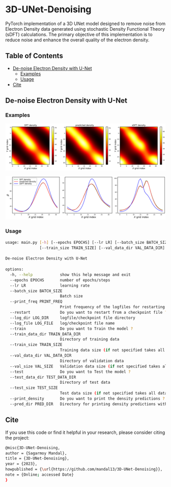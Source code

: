 # 3D-UNet-Denoising
PyTorch implementation of a 3D UNet model designed to remove noise from Electron Density data generated using stochastic Density Functional Theory (sDFT) calculations. The primary objective of this implementation is to reduce noise and enhance the overall quality of the electron density.

## Table of Contents

- [De-noise Electron Density with U-Net](#de-noise-electron-density-with-u-net)
  - [Examples](#example)
  - [Usage](#usage)  
- [Cite](#cite)
## De-noise Electron Density with U-Net
<a name="de-noise-electron-density-with-u-net"></a>

### Examples
<a name="example"></a>

![Example of denoising for Diamond system](PostProc-code/c8_density.png)

![Example of denoising for Diamond system](PostProc-code/c8_density_1d.png)

### Usage
<a name="usage"></a>

```bash
usage: main.py [-h] [--epochs EPOCHS] [--lr LR] [--batch_size BATCH_SIZE] [--print_freq PRINT_FREQ] [--restart] [--log_dir LOG_DIR] [--log_file LOG_FILE] [--train] [--train_data_dir TRAIN_DATA_DIR]
               [--train_size TRAIN_SIZE] [--val_data_dir VAL_DATA_DIR] [--val_size VAL_SIZE] [--test] [--test_data_dir TEST_DATA_DIR] [--test_size TEST_SIZE] [--print_density] [--pred_dir PRED_DIR]

De-noise Electron Density with U-Net

options:
  -h, --help            show this help message and exit
  --epochs EPOCHS       number of epochs/steps
  --lr LR               learning rate
  --batch_size BATCH_SIZE
                        Batch size
  --print_freq PRINT_FREQ
                        Print frequency of the logfiles for restarting
  --restart             Do you want to restart from a checkpoint file ?
  --log_dir LOG_DIR     logfile/checkpoint file directory
  --log_file LOG_FILE   log/checkpoint file name
  --train               Do you want to Train the model ?
  --train_data_dir TRAIN_DATA_DIR
                        Directory of training data
  --train_size TRAIN_SIZE
                        Training data size (if not specified takes all data)
  --val_data_dir VAL_DATA_DIR
                        Directory of validation data
  --val_size VAL_SIZE   Validation data size (if not specified takes all data)
  --test                Do you want to Test the model ?
  --test_data_dir TEST_DATA_DIR
                        Directory of test data
  --test_size TEST_SIZE
                        Test data size (if not specified takes all data)
  --print_density       Do you want to print the density predictions ?
  --pred_dir PRED_DIR   Directory for printing density predictions with ground truth data
```

## Cite
<a name="cite"></a>

If you use this code or find it helpful in your research, please consider citing the project:

```bash
@misc{3D-UNet-Denoising,
author = {Sagarmoy Mandal},
title = {3D-UNet-Denoising},
year = {2023},
howpublished = {\url{https://github.com/mandal13/3D-UNet-Denoising}},
note = {Online; accessed Date}
}
```
